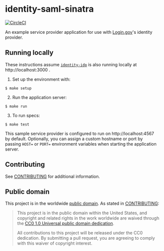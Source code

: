 identity-saml-sinatra
=====================

[![CircleCI](https://circleci.com/gh/18F/identity-saml-sinatra.svg?style=svg)](https://circleci.com/gh/18F/identity-sp-sinatra)

An example service provider application for use with [Login.gov](https://login.gov/)'s identity provider.

## Running locally

These instructions assume [`identity-idp`](https://github.com/18F/identity-idp) is also running locally at http://localhost:3000 .

1. Set up the environment with:

  ```
  $ make setup
  ```

2. Run the application server:

  ```
  $ make run
  ```

3. To run specs:

  ```
  $ make test
  ```

This sample service provider is configured to run on http://localhost:4567 by default. Optionally, you can assign a custom hostname or port by passing `HOST=` or `PORT=` environment variables when starting the application server.

## Contributing

See [CONTRIBUTING](CONTRIBUTING.md) for additional information.

## Public domain

This project is in the worldwide [public domain](LICENSE.md). As stated in [CONTRIBUTING](CONTRIBUTING.md):

> This project is in the public domain within the United States, and copyright and related rights in the work worldwide are waived through the [CC0 1.0 Universal public domain dedication](https://creativecommons.org/publicdomain/zero/1.0/).
>
> All contributions to this project will be released under the CC0 dedication. By submitting a pull request, you are agreeing to comply with this waiver of copyright interest.
